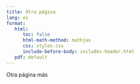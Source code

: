 ```yaml
---
title: Otra página
lang: es
format:
   html:
      toc: false
      html-math-method: mathjax
      css: styles.css
      include-before-body: includes-header.html
   pdf: default
---
```



Otra página más